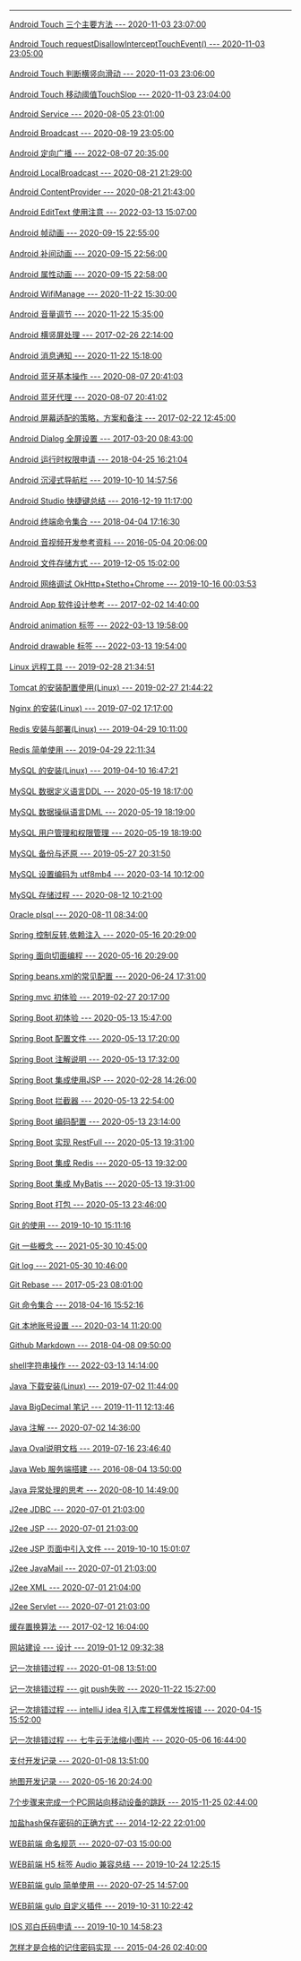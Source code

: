 

------------

[Android Touch 三个主要方法 --- 2020-11-03 23:07:00](https://github.com/t14z/t14z.github.io/tree/master/article/20201103230700/)<br/><br/>[Android Touch requestDisallowInterceptTouchEvent() --- 2020-11-03 23:05:00](https://github.com/t14z/t14z.github.io/tree/master/article/20201103230500/)<br/><br/>[Android Touch 判断横竖向滑动 --- 2020-11-03 23:06:00](https://github.com/t14z/t14z.github.io/tree/master/article/20201103230600/)<br/><br/>[Android Touch 移动阈值TouchSlop --- 2020-11-03 23:04:00](https://github.com/t14z/t14z.github.io/tree/master/article/20201103230400/)<br/><br/>[Android Service --- 2020-08-05 23:01:00](https://github.com/t14z/t14z.github.io/tree/master/article/20200805230100/)<br/><br/>[Android Broadcast --- 2020-08-19 23:05:00](https://github.com/t14z/t14z.github.io/tree/master/article/20200819230500/)<br/><br/>[Android 定向广播 --- 2022-08-07 20:35:00](https://github.com/t14z/t14z.github.io/tree/master/article/20220807203500/)<br/><br/>[Android LocalBroadcast --- 2020-08-21 21:29:00](https://github.com/t14z/t14z.github.io/tree/master/article/20200821212900/)<br/><br/>[Android ContentProvider --- 2020-08-21 21:43:00](https://github.com/t14z/t14z.github.io/tree/master/article/20200821214300/)<br/><br/>[Android EditText 使用注意 --- 2022-03-13 15:07:00](https://github.com/t14z/t14z.github.io/tree/master/article/20220313150700/)<br/><br/>[Android 帧动画 --- 2020-09-15 22:55:00](https://github.com/t14z/t14z.github.io/tree/master/article/20200915225500/)<br/><br/>[Android 补间动画 --- 2020-09-15 22:56:00](https://github.com/t14z/t14z.github.io/tree/master/article/20200915225600/)<br/><br/>[Android 属性动画 --- 2020-09-15 22:58:00](https://github.com/t14z/t14z.github.io/tree/master/article/20200915225800/)<br/><br/>[Android WifiManage --- 2020-11-22 15:30:00](https://github.com/t14z/t14z.github.io/tree/master/article/20201122153000/)<br/><br/>[Android 音量调节 --- 2020-11-22 15:35:00](https://github.com/t14z/t14z.github.io/tree/master/article/20201122153500/)<br/><br/>[Android 横竖屏处理 --- 2017-02-26 22:14:00](https://github.com/t14z/t14z.github.io/tree/master/article/20170226221400/)<br/><br/>[Android 消息通知 --- 2020-11-22 15:18:00](https://github.com/t14z/t14z.github.io/tree/master/article/20201122151800/)<br/><br/>[Android 蓝牙基本操作 --- 2020-08-07 20:41:03](https://github.com/t14z/t14z.github.io/tree/master/article/20220807204103/)<br/><br/>[Android 蓝牙代理 --- 2020-08-07 20:41:02](https://github.com/t14z/t14z.github.io/tree/master/article/20220807204102/)<br/><br/>[Android 屏幕适配的策略，方案和备注 --- 2017-02-22 12:45:00](https://github.com/t14z/t14z.github.io/tree/master/article/20170222124500/)<br/><br/>[Android Dialog 全屏设置 --- 2017-03-20 08:43:00](https://github.com/t14z/t14z.github.io/tree/master/article/20170320084300/)<br/><br/>[Android 运行时权限申请 --- 2018-04-25 16:21:04](https://github.com/t14z/t14z.github.io/tree/master/article/20180425162104/)<br/><br/>[Android 沉浸式导航栏 --- 2019-10-10 14:57:56](https://github.com/t14z/t14z.github.io/tree/master/article/20191010145756/)<br/><br/>[Android Studio 快捷键总结 --- 2016-12-19 11:17:00](https://github.com/t14z/t14z.github.io/tree/master/article/20161219111700/)<br/><br/>[Android 终端命令集合 --- 2018-04-04 17:16:30](https://github.com/t14z/t14z.github.io/tree/master/article/20180404171630/)<br/><br/>[Android 音视频开发参考资料 --- 2016-05-04 20:06:00](https://github.com/t14z/t14z.github.io/tree/master/article/20160504200600/)<br/><br/>[Android 文件存储方式 --- 2019-12-05 15:02:00](https://github.com/t14z/t14z.github.io/tree/master/article/20191205150200/)<br/><br/>[Android 网络调试 OkHttp+Stetho+Chrome --- 2019-10-16 00:03:53](https://github.com/t14z/t14z.github.io/tree/master/article/20191016000353/)<br/><br/>[Android App 软件设计参考 --- 2017-02-02 14:40:00](https://github.com/t14z/t14z.github.io/tree/master/article/20170202144000/)<br/><br/>[Android animation 标签 --- 2022-03-13 19:58:00](https://github.com/t14z/t14z.github.io/tree/master/article/20220313195800/)<br/><br/>[Android drawable 标签 --- 2022-03-13 19:54:00](https://github.com/t14z/t14z.github.io/tree/master/article/20220313195300/)<br/><br/>[Linux 远程工具 --- 2019-02-28 21:34:51](https://github.com/t14z/t14z.github.io/tree/master/article/20190228213451/)<br/><br/>[Tomcat 的安装配置使用(Linux) --- 2019-02-27 21:44:22](https://github.com/t14z/t14z.github.io/tree/master/article/20190227214422/)<br/><br/>[Nginx 的安装(Linux) --- 2019-07-02 17:17:00](https://github.com/t14z/t14z.github.io/tree/master/article/20190702171700/)<br/><br/>[Redis 安装与部署(Linux) --- 2019-04-29 10:11:00](https://github.com/t14z/t14z.github.io/tree/master/article/20190429101100/)<br/><br/>[Redis 简单使用 --- 2019-04-29 22:11:34](https://github.com/t14z/t14z.github.io/tree/master/article/20190429221134/)<br/><br/>[MySQL 的安装(Linux) --- 2019-04-10 16:47:21](https://github.com/t14z/t14z.github.io/tree/master/article/20190410164721/)<br/><br/>[MySQL 数据定义语言DDL --- 2020-05-19 18:17:00](https://github.com/t14z/t14z.github.io/tree/master/article/20200519181700/)<br/><br/>[MySQL 数据操纵语言DML --- 2020-05-19 18:19:00](https://github.com/t14z/t14z.github.io/tree/master/article/20200519181900/)<br/><br/>[MySQL 用户管理和权限管理 --- 2020-05-19 18:19:00](https://github.com/t14z/t14z.github.io/tree/master/article/20200519181900/)<br/><br/>[MySQL 备份与还原 --- 2019-05-27 20:31:50](https://github.com/t14z/t14z.github.io/tree/master/article/20190527203150/)<br/><br/>[MySQL 设置编码为 utf8mb4 --- 2020-03-14 10:12:00](https://github.com/t14z/t14z.github.io/tree/master/article/20200314101200/)<br/><br/>[MySQL 存储过程 --- 2020-08-12 10:21:00](https://github.com/t14z/t14z.github.io/tree/master/article/20200812102100/)<br/><br/>[Oracle plsql --- 2020-08-11 08:34:00](https://github.com/t14z/t14z.github.io/tree/master/article/20200811083400/)<br/><br/>[Spring 控制反转,依赖注入 --- 2020-05-16 20:29:00](https://github.com/t14z/t14z.github.io/tree/master/article/20200516202900/)<br/><br/>[Spring 面向切面编程 --- 2020-05-16 20:29:00](https://github.com/t14z/t14z.github.io/tree/master/article/20200516202900/)<br/><br/>[Spring beans.xml的常见配置 --- 2020-06-24 17:31:00](https://github.com/t14z/t14z.github.io/tree/master/article/20200624173100/)<br/><br/>[Spring mvc 初体验 --- 2019-02-27 20:17:00](https://github.com/t14z/t14z.github.io/tree/master/article/20190227201700/)<br/><br/>[Spring Boot 初体验 --- 2020-05-13 15:47:00](https://github.com/t14z/t14z.github.io/tree/master/article/20200513154700/)<br/><br/>[Spring Boot 配置文件 --- 2020-05-13 17:20:00](https://github.com/t14z/t14z.github.io/tree/master/article/20200513172000/)<br/><br/>[Spring Boot 注解说明 --- 2020-05-13 17:32:00](https://github.com/t14z/t14z.github.io/tree/master/article/20200513173200/)<br/><br/>[Spring Boot 集成使用JSP --- 2020-02-28 14:26:00](https://github.com/t14z/t14z.github.io/tree/master/article/20200228142600/)<br/><br/>[Spring Boot 拦截器 --- 2020-05-13 22:54:00](https://github.com/t14z/t14z.github.io/tree/master/article/20200513225400/)<br/><br/>[Spring Boot 编码配置 --- 2020-05-13 23:14:00](https://github.com/t14z/t14z.github.io/tree/master/article/20200513231400/)<br/><br/>[Spring Boot 实现 RestFull --- 2020-05-13 19:31:00](https://github.com/t14z/t14z.github.io/tree/master/article/20200513193100/)<br/><br/>[Spring Boot 集成 Redis --- 2020-05-13 19:32:00](https://github.com/t14z/t14z.github.io/tree/master/article/20200513193200/)<br/><br/>[Spring Boot 集成 MyBatis --- 2020-05-13 19:31:00](https://github.com/t14z/t14z.github.io/tree/master/article/20200513193100/)<br/><br/>[Spring Boot 打包 --- 2020-05-13 23:46:00](https://github.com/t14z/t14z.github.io/tree/master/article/20200513234600/)<br/><br/>[Git 的使用 --- 2019-10-10 15:11:16](https://github.com/t14z/t14z.github.io/tree/master/article/20191010151116/)<br/><br/>[Git 一些概念 --- 2021-05-30 10:45:00](https://github.com/t14z/t14z.github.io/tree/master/article/20210530104500/)<br/><br/>[Git log --- 2021-05-30 10:46:00](https://github.com/t14z/t14z.github.io/tree/master/article/20210530104600/)<br/><br/>[Git Rebase --- 2017-05-23 08:01:00](https://github.com/t14z/t14z.github.io/tree/master/article/20170523080100/)<br/><br/>[Git 命令集合 --- 2018-04-16 15:52:16](https://github.com/t14z/t14z.github.io/tree/master/article/20180416155216/)<br/><br/>[Git 本地账号设置 --- 2020-03-14 11:20:00](https://github.com/t14z/t14z.github.io/tree/master/article/20200314112000/)<br/><br/>[Github Markdown --- 2018-04-08 09:50:00](https://github.com/t14z/t14z.github.io/tree/master/article/20180408095000/)<br/><br/>[shell字符串操作 --- 2022-03-13 14:14:00](https://github.com/t14z/t14z.github.io/tree/master/article/20220313141400/)<br/><br/>[Java 下载安装(Linux) --- 2019-07-02 11:44:00](https://github.com/t14z/t14z.github.io/tree/master/article/20190702114400/)<br/><br/>[Java BigDecimal 笔记 --- 2019-11-11 12:13:46](https://github.com/t14z/t14z.github.io/tree/master/article/20191111121346/)<br/><br/>[Java 注解 --- 2020-07-02 14:36:00](https://github.com/t14z/t14z.github.io/tree/master/article/20200702143600/)<br/><br/>[Java Oval说明文档 --- 2019-07-16 23:46:40](https://github.com/t14z/t14z.github.io/tree/master/article/20190716234640/)<br/><br/>[Java Web 服务端搭建 --- 2016-08-04 13:50:00](https://github.com/t14z/t14z.github.io/tree/master/article/20160804135000/)<br/><br/>[Java 异常处理的思考 --- 2020-08-10 14:49:00](https://github.com/t14z/t14z.github.io/tree/master/article/20200810144900/)<br/><br/>[J2ee JDBC --- 2020-07-01 21:03:00](https://github.com/t14z/t14z.github.io/tree/master/article/20200701210300/)<br/><br/>[J2ee JSP --- 2020-07-01 21:03:00](https://github.com/t14z/t14z.github.io/tree/master/article/20200701210300/)<br/><br/>[J2ee JSP 页面中引入文件 --- 2019-10-10 15:01:07](https://github.com/t14z/t14z.github.io/tree/master/article/20191010150107/)<br/><br/>[J2ee JavaMail --- 2020-07-01 21:03:00](https://github.com/t14z/t14z.github.io/tree/master/article/20200701210300/)<br/><br/>[J2ee XML --- 2020-07-01 21:04:00](https://github.com/t14z/t14z.github.io/tree/master/article/20200701210400/)<br/><br/>[J2ee Servlet --- 2020-07-01 21:03:00](https://github.com/t14z/t14z.github.io/tree/master/article/20200701210300/)<br/><br/>[缓存置换算法 --- 2017-02-12 16:04:00](https://github.com/t14z/t14z.github.io/tree/master/article/20170212160400/)<br/><br/>[网站建设 --- 设计 --- 2019-01-12 09:32:38](https://github.com/t14z/t14z.github.io/tree/master/article/20190112093238/)<br/><br/>[记一次排错过程 --- 2020-01-08 13:51:00](https://github.com/t14z/t14z.github.io/tree/master/article/20200108135100/)<br/><br/>[记一次排错过程 --- git push失败 --- 2020-11-22 15:27:00](https://github.com/t14z/t14z.github.io/tree/master/article/20201122152700/)<br/><br/>[记一次排错过程 --- intelliJ idea 引入库工程偶发性报错 --- 2020-04-15 15:52:00](https://github.com/t14z/t14z.github.io/tree/master/article/20200415155200/)<br/><br/>[记一次排错过程 --- 七牛云无法缩小图片 --- 2020-05-06 16:44:00](https://github.com/t14z/t14z.github.io/tree/master/article/20200506164400/)<br/><br/>[支付开发记录 --- 2020-01-08 13:51:00](https://github.com/t14z/t14z.github.io/tree/master/article/20200108135100/)<br/><br/>[地图开发记录 --- 2020-05-16 20:24:00](https://github.com/t14z/t14z.github.io/tree/master/article/20200516202400/)<br/><br/>[7个步骤来完成一个PC网站向移动设备的跳跃 --- 2015-11-25 02:44:00](https://github.com/t14z/t14z.github.io/tree/master/article/20151125024400/)<br/><br/>[加盐hash保存密码的正确方式 --- 2014-12-22 22:01:00](https://github.com/t14z/t14z.github.io/tree/master/article/20141222220100/)<br/><br/>[WEB前端 命名规范 --- 2020-07-03 15:00:00](https://github.com/t14z/t14z.github.io/tree/master/article/20200703150000/)<br/><br/>[WEB前端 H5 标签 Audio 兼容总结 --- 2019-10-24 12:25:15](https://github.com/t14z/t14z.github.io/tree/master/article/20191024122515/)<br/><br/>[WEB前端 gulp 简单使用 --- 2020-07-25 14:57:00](https://github.com/t14z/t14z.github.io/tree/master/article/20200725145700/)<br/><br/>[WEB前端 gulp 自定义插件 --- 2019-10-31 10:22:42](https://github.com/t14z/t14z.github.io/tree/master/article/20191031102242/)<br/><br/>[IOS 邓白氏码申请 --- 2019-10-10 14:58:23](https://github.com/t14z/t14z.github.io/tree/master/article/20191010145823/)<br/><br/>[怎样才是合格的记住密码实现 --- 2015-04-26 02:40:00](https://github.com/t14z/t14z.github.io/tree/master/article/20150426024000/)<br/><br/>